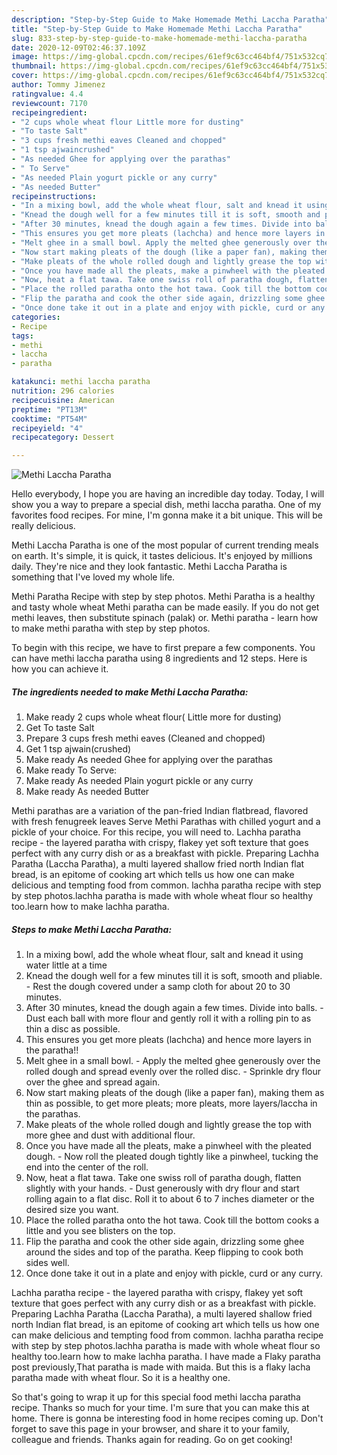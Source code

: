 ```yaml
---
description: "Step-by-Step Guide to Make Homemade Methi Laccha Paratha"
title: "Step-by-Step Guide to Make Homemade Methi Laccha Paratha"
slug: 833-step-by-step-guide-to-make-homemade-methi-laccha-paratha
date: 2020-12-09T02:46:37.109Z
image: https://img-global.cpcdn.com/recipes/61ef9c63cc464bf4/751x532cq70/methi-laccha-paratha-recipe-main-photo.jpg
thumbnail: https://img-global.cpcdn.com/recipes/61ef9c63cc464bf4/751x532cq70/methi-laccha-paratha-recipe-main-photo.jpg
cover: https://img-global.cpcdn.com/recipes/61ef9c63cc464bf4/751x532cq70/methi-laccha-paratha-recipe-main-photo.jpg
author: Tommy Jimenez
ratingvalue: 4.4
reviewcount: 7170
recipeingredient:
- "2 cups whole wheat flour Little more for dusting"
- "To taste Salt"
- "3 cups fresh methi eaves Cleaned and chopped"
- "1 tsp ajwaincrushed"
- "As needed Ghee for applying over the parathas"
- " To Serve"
- "As needed Plain yogurt pickle or any curry"
- "As needed Butter"
recipeinstructions:
- "In a mixing bowl, add the whole wheat flour, salt and knead it using water little at a time"
- "Knead the dough well for a few minutes till it is soft, smooth and pliable. Rest the dough covered under a samp cloth for about 20 to 30 minutes."
- "After 30 minutes, knead the dough again a few times. Divide into balls.  Dust each ball with more flour and gently roll it with a rolling pin to as thin a disc as possible."
- "This ensures you get more pleats (lachcha) and hence more layers in the paratha!!"
- "Melt ghee in a small bowl. Apply the melted ghee generously over the rolled dough and spread evenly over the rolled disc. Sprinkle dry flour over the ghee and spread again."
- "Now start making pleats of the dough (like a paper fan), making them as thin as possible, to get more pleats; more pleats, more layers/laccha in the parathas."
- "Make pleats of the whole rolled dough and lightly grease the top with more ghee and dust with additional flour."
- "Once you have made all the pleats, make a pinwheel with the pleated dough. Now roll the pleated dough tightly like a pinwheel, tucking the end into the center of the roll."
- "Now, heat a flat tawa. Take one swiss roll of paratha dough, flatten slightly with your hands. Dust generously with dry flour and start rolling again to a flat disc. Roll it to about 6 to 7 inches diameter or the desired size you want."
- "Place the rolled paratha onto the hot tawa. Cook till the bottom cooks a little and you see blisters on the top."
- "Flip the paratha and cook the other side again, drizzling some ghee around the sides and top of the paratha. Keep flipping to cook both sides well."
- "Once done take it out in a plate and enjoy with pickle, curd or any curry."
categories:
- Recipe
tags:
- methi
- laccha
- paratha

katakunci: methi laccha paratha 
nutrition: 296 calories
recipecuisine: American
preptime: "PT13M"
cooktime: "PT54M"
recipeyield: "4"
recipecategory: Dessert

---
```



![Methi Laccha Paratha](https://img-global.cpcdn.com/recipes/61ef9c63cc464bf4/751x532cq70/methi-laccha-paratha-recipe-main-photo.jpg)

Hello everybody, I hope you are having an incredible day today. Today, I will show you a way to prepare a special dish, methi laccha paratha. One of my favorites food recipes. For mine, I'm gonna make it a bit unique. This will be really delicious.

Methi Laccha Paratha is one of the most popular of current trending meals on earth. It's simple, it is quick, it tastes delicious. It's enjoyed by millions daily. They're nice and they look fantastic. Methi Laccha Paratha is something that I've loved my whole life.

Methi Paratha Recipe with step by step photos. Methi Paratha is a healthy and tasty whole wheat Methi paratha can be made easily. If you do not get methi leaves, then substitute spinach (palak) or. Methi paratha - learn how to make methi paratha with step by step photos.


To begin with this recipe, we have to first prepare a few components. You can have methi laccha paratha using 8 ingredients and 12 steps. Here is how you can achieve it.

<!--inarticleads1-->

##### The ingredients needed to make Methi Laccha Paratha:

1. Make ready 2 cups whole wheat flour( Little more for dusting)
1. Get To taste Salt
1. Prepare 3 cups fresh methi eaves (Cleaned and chopped)
1. Get 1 tsp ajwain(crushed)
1. Make ready As needed Ghee for applying over the parathas
1. Make ready  To Serve:
1. Make ready As needed Plain yogurt pickle or any curry
1. Make ready As needed Butter


Methi parathas are a variation of the pan-fried Indian flatbread, flavored with fresh fenugreek leaves Serve Methi Parathas with chilled yogurt and a pickle of your choice. For this recipe, you will need to. Lachha paratha recipe - the layered paratha with crispy, flakey yet soft texture that goes perfect with any curry dish or as a breakfast with pickle. Preparing Lachha Paratha (Laccha Paratha), a multi layered shallow fried north Indian flat bread, is an epitome of cooking art which tells us how one can make delicious and tempting food from common. lachha paratha recipe with step by step photos.lachha paratha is made with whole wheat flour so healthy too.learn how to make lachha paratha. 

<!--inarticleads2-->

##### Steps to make Methi Laccha Paratha:

1. In a mixing bowl, add the whole wheat flour, salt and knead it using water little at a time
1. Knead the dough well for a few minutes till it is soft, smooth and pliable. - Rest the dough covered under a samp cloth for about 20 to 30 minutes.
1. After 30 minutes, knead the dough again a few times. Divide into balls.  - Dust each ball with more flour and gently roll it with a rolling pin to as thin a disc as possible.
1. This ensures you get more pleats (lachcha) and hence more layers in the paratha!!
1. Melt ghee in a small bowl. - Apply the melted ghee generously over the rolled dough and spread evenly over the rolled disc. - Sprinkle dry flour over the ghee and spread again.
1. Now start making pleats of the dough (like a paper fan), making them as thin as possible, to get more pleats; more pleats, more layers/laccha in the parathas.
1. Make pleats of the whole rolled dough and lightly grease the top with more ghee and dust with additional flour.
1. Once you have made all the pleats, make a pinwheel with the pleated dough. - Now roll the pleated dough tightly like a pinwheel, tucking the end into the center of the roll.
1. Now, heat a flat tawa. Take one swiss roll of paratha dough, flatten slightly with your hands. - Dust generously with dry flour and start rolling again to a flat disc. Roll it to about 6 to 7 inches diameter or the desired size you want.
1. Place the rolled paratha onto the hot tawa. Cook till the bottom cooks a little and you see blisters on the top.
1. Flip the paratha and cook the other side again, drizzling some ghee around the sides and top of the paratha. Keep flipping to cook both sides well.
1. Once done take it out in a plate and enjoy with pickle, curd or any curry.


Lachha paratha recipe - the layered paratha with crispy, flakey yet soft texture that goes perfect with any curry dish or as a breakfast with pickle. Preparing Lachha Paratha (Laccha Paratha), a multi layered shallow fried north Indian flat bread, is an epitome of cooking art which tells us how one can make delicious and tempting food from common. lachha paratha recipe with step by step photos.lachha paratha is made with whole wheat flour so healthy too.learn how to make lachha paratha. I have made a Flaky paratha post previously,That paratha is made with maida. But this is a flaky lacha paratha made with wheat flour. So it is a healthy one. 

So that's going to wrap it up for this special food methi laccha paratha recipe. Thanks so much for your time. I'm sure that you can make this at home. There is gonna be interesting food in home recipes coming up. Don't forget to save this page in your browser, and share it to your family, colleague and friends. Thanks again for reading. Go on get cooking!
